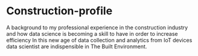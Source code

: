 # Construction-profile
A background to my professional experience in the construction industry and how data science is becoming a skill to have in order to increase efficiency
In this new age of data collection and analytics from IoT devices data scientist are indispensible in The Built Environment.
